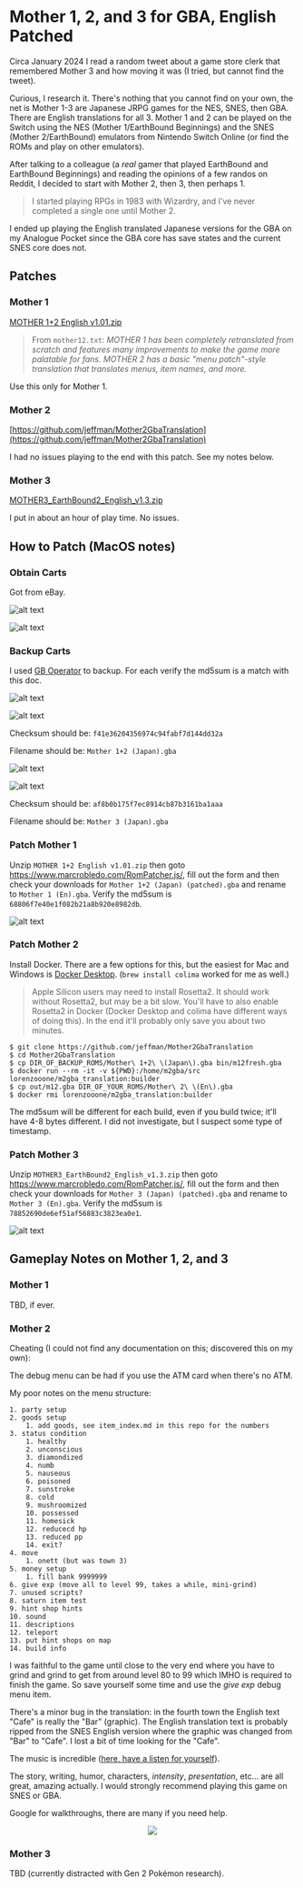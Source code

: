 # Mother 1, 2, and 3 for GBA, English Patched

Circa January 2024 I read a random tweet about a game store clerk that remembered Mother 3 and how moving it was (I tried, but cannot find the tweet).

Curious, I research it.
There's nothing that you cannot find on your own, the net is Mother 1-3 are Japanese JRPG games for the NES, SNES, then GBA.
There are English translations for all 3.
Mother 1 and 2 can be played on the Switch using the NES (Mother 1/EarthBound Beginnings) and the SNES (Mother 2/EarthBound) emulators from Nintendo Switch Online (or find the ROMs and play on other emulators).

After talking to a colleague (a _real_ gamer that played EarthBound and EarthBound Beginnings) and reading the opinions of a few randos on Reddit, I decided to start with Mother 2, then 3, then perhaps 1.

> I started playing RPGs in 1983 with Wizardry, and I've never completed a single one until Mother 2.

I ended up playing the English translated Japanese versions for the GBA on my Analogue Pocket since the GBA core has save states and the current SNES core does not.

## Patches

### Mother 1

[MOTHER 1+2 English v1.01.zip](http://mother12.earthboundcentral.com/MOTHER%201+2%20English%20v1.01.zip)

> From `mother12.txt`: _MOTHER 1 has been completely retranslated from scratch and features many
improvements to make the game more palatable for fans. MOTHER 2 has a basic
"menu patch"-style translation that translates menus, item names, and more._

Use this only for Mother 1.

### Mother 2

[https://github.com/jeffman/Mother2GbaTranslation](https://github.com/jeffman/Mother2GbaTranslation)

I had no issues playing to the end with this patch.  See my notes below.

### Mother 3

[MOTHER3_EarthBound2_English_v1.3.zip](https://mother3.fobby.net/MOTHER3_EarthBound2_English_v1.3.zip)

I put in about an hour of play time.  No issues.


## How to Patch (MacOS notes)

### Obtain Carts

Got from eBay.

![alt text](m12.jpeg)

![alt text](m3.jpeg)

### Backup Carts

I used [GB Operator](https://www.epilogue.co/product/gb-operator) to backup.  For each verify the md5sum is a match with this doc.

![alt text](<m12_load.png>)

![alt text](<m12_backup.png>)

Checksum should be: `f41e36204356974c94fabf7d144dd32a`

Filename should be: `Mother 1+2 (Japan).gba`

![alt text](<m3_load.png>)

![alt text](<m3_backup.png>)

Checksum should be: `af8b0b175f7ec8914cb87b3161ba1aaa`

Filename should be: `Mother 3 (Japan).gba`


### Patch Mother 1

Unzip `MOTHER 1+2 English v1.01.zip` then goto https://www.marcrobledo.com/RomPatcher.js/, fill out the form and then check your downloads for `Mother 1+2 (Japan) (patched).gba` and rename to `Mother 1 (En).gba`.  Verify the md5sum is `68806f7e40e1f082b21a8b920e8982db`.

![alt text](image-1.png)


### Patch Mother 2

Install Docker.  There are a few options for this, but the easiest for Mac and Windows is [Docker Desktop](https://docs.docker.com/get-docker/).
(`brew install colima` worked for me as well.)

> Apple Silicon users may need to install Rosetta2.
It should work without Rosetta2, but may be a bit slow.
You'll have to also enable Rosetta2 in Docker (Docker Desktop and colima have different ways of doing this).
In the end it'll probably only save you about two minutes.

```
$ git clone https://github.com/jeffman/Mother2GbaTranslation
$ cd Mother2GbaTranslation
$ cp DIR_OF_BACKUP_ROMS/Mother\ 1+2\ \(Japan\).gba bin/m12fresh.gba
$ docker run --rm -it -v ${PWD}:/home/m2gba/src lorenzooone/m2gba_translation:builder
$ cp out/m12.gba DIR_OF_YOUR_ROMS/Mother\ 2\ \(En\).gba
$ docker rmi lorenzooone/m2gba_translation:builder
```

The md5sum will be different for each build, even if you build twice; it'll have 4-8 bytes different.  I did not investigate, but I suspect some type of timestamp.


### Patch Mother 3

Unzip `MOTHER3_EarthBound2_English_v1.3.zip` then goto https://www.marcrobledo.com/RomPatcher.js/, fill out the form and then check your downloads for `Mother 3 (Japan) (patched).gba` and rename to `Mother 3 (En).gba`.  Verify the md5sum is `78852690de6ef51af56883c3823ea0e1`.

![alt text](image-3.png)


## Gameplay Notes on Mother 1, 2, and 3

### Mother 1

TBD, if ever.


### Mother 2

Cheating (I could not find any documentation on this; discovered this on my own):

The debug menu can be had if you use the ATM card when there's no ATM.

My poor notes on the menu structure:

```
1. party setup
2. goods setup
    1. add goods, see item_index.md in this repo for the numbers
3. status condition
    1. healthy
    2. unconscious
    3. diamondized
    4. numb
    5. nauseous
    6. poisoned
    7. sunstroke
    8. cold
    9. mushroomized
    10. possessed
    11. homesick
    12. reducecd hp
    13. reduced pp
    14. exit?
4. move
    1. onett (but was town 3)
5. money setup
    1. fill bank 9999999
6. give exp (move all to level 99, takes a while, mini-grind)
7. unused scripts?
8. saturn item test
9. hint shop hints
10. sound
11. descriptions
12. teleport
13. put hint shops on map
14. build info
```

I was faithful to the game until close to the very end where you have to grind and grind to get from around level 80 to 99 which IMHO is required to finish the game.
So save yourself some time and use the _give exp_ debug menu item.

There's a minor bug in the translation: in the fourth town the English text "Cafe" is really the "Bar" (graphic).
The English translation text is probably ripped from the SNES English version where the graphic was changed from "Bar" to "Cafe".
I lost a bit of time looking for the "Cafe".

The music is incredible ([here, have a listen for yourself](https://www.youtube.com/watch?v=6hBF1WZeT_M)).

The story, writing, humor, characters, _intensity_, _presentation_, etc... are all great, amazing actually.
I would strongly recommend playing this game on SNES or GBA.

Google for walkthroughs, there are many if you need help.

<p align="center">
  <img src="theend.lcd.png" />
</p>

### Mother 3

TBD (currently distracted with Gen 2 Pokémon research).
